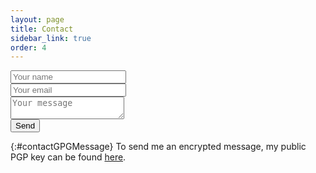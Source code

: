 ```yaml
---
layout: page
title: Contact
sidebar_link: true
order: 4
---
```


<div id="contactContainer">
  <form method="POST" id="contactForm">
    <div class="contactField">
      <input type="name" name="name" id="name" placeholder="Your name">
    </div>
    <div class="contactField">
      <input type="email" name="email" id="email" placeholder="Your email">
    </div>
    <div class="contactField">
      <textarea name="message" id="message" placeholder="Your message"></textarea>
    </div>
    <div class="contactButton">
      <button type="submit">Send</button>
    </div>
  </form>
</div>

{:#contactGPGMessage}
To send me an encrypted message, my public PGP key can be found [here]({{site.baseurl}}/public-pgp/).

<div id="formSubmitted" style="display:none">
  <p></p>
</div>
